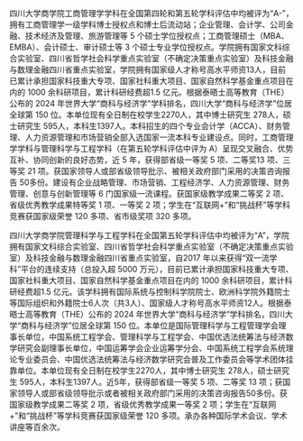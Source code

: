 四川大学商学院工商管理学学科在全国第四轮和第五轮学科评估中均被评为“A-”，拥有工商管理学一级学科博士授权点和博士后流动站；企业管理、会计学、公司金融、技术经济及管理、旅游管理等 5 个硕士学位授权点；工商管理硕士（MBA、EMBA）、会计硕士、审计硕士等 3 个硕士专业学位授权点。学院拥有国家文科综合实验室、四川省哲学社会科学重点实验室（不确定决策重点实验室）及科技金融与数理金融四川省重点实验室，学院拥有国家级人才称号高水平师资13人，目前已累计承担国家科技重大专项、国家社科重大项目、国家自然科学基金重点项目在内的 1000 余科研项目，累计科研经费超1.5 亿元。根据泰晤士高等教育（THE）公布的 2024 年世界大学“商科与经济学”学科排名，四川大学“商科与经济学”位居全球第 150 位。本单位现有全日制在校学生2270人，其中博士研究生 278人，硕士研究生 595人，本科生1397人。本科招生的四个专业会计学（ACCA）、财务管理、人力资源管理和市场营销全部入选国家一流本科专业建设点。同时，工商管理学学科与管理科学与工程学科（在第五轮学科评估中评为 A）呈现交叉融合、优势互补、协同创新的良好态势，近 5 年，获得部省级一等奖 5 项、二等奖13 项、三等奖 21 项。获国家领导人或部省级领导批示、被相关政府部门采用的决策咨询报告 50多份。建设有企业战略管理、市场营销、工程经济学、人力资源管理、财务管理、创意与创新管理等 6 门国家级一流课程。获国家级教学成果二等奖 2 项、省级优秀教学成果特等奖 1 项、一等奖 2 项；学生在“互联网+”和“挑战杯”等学科竞赛获国家级荣誉 120 多项、省市级奖项 320 多项。

四川大学商学院管理科学与工程学科在全国第五轮学科评估中均被评为“A”，学院拥有国家文科综合实验室、四川省哲学社会科学重点实验室（不确定决策重点实验室）及科技金融与数理金融四川省重点实验室，自2017 年以来获得“双一流学科”平台的连续支持（总投入超 5000 万元），目前已累计承担国家科技重大专项、国家社科重大项目、国家自然科学基金重点项目在内的 1000 余科研项目，累计科研经费超1.5 亿元。该学科拥有国际系统与控制科学院院士、欧洲科学院外籍院士等国际组织和外籍院士6人次（共3人）、国家级人才称号高水平师资12人。根据泰晤士高等教育（THE）公布的 2024 年世界大学“商科与经济学”学科排名，四川大学“商科与经济学”位居全球第 150 位。本单位是国际管理科学与工程管理学会理事长单位，中国系统工程学会、管理科学与工程学会、中国优选法统筹法与经济数学研究会副理事长单位，中国运筹学会企业运筹学分会、中国系统工程学会系统理论专业委员会、中国优选法统筹法与经济数学研究会普及工作委员会等学术团体挂靠单位。本单位现有全日制在校学生2270人，其中博士研究生 278人，硕士研究生 595人，本科生1397人。近5年，获得部省级一等奖 5 项、二等奖 13 项；获国家领导人或部省级领导批示或者被相关政府部门采用的决策咨询报告50多份。获国家级教学成果二等奖 2 项，省级优秀教学成果一等奖 2 项；学生在“互联网+”和“挑战杯”等学科竞赛获国家级荣誉 120 多项。承办各种国际学术会议、学术讲座等百余次。